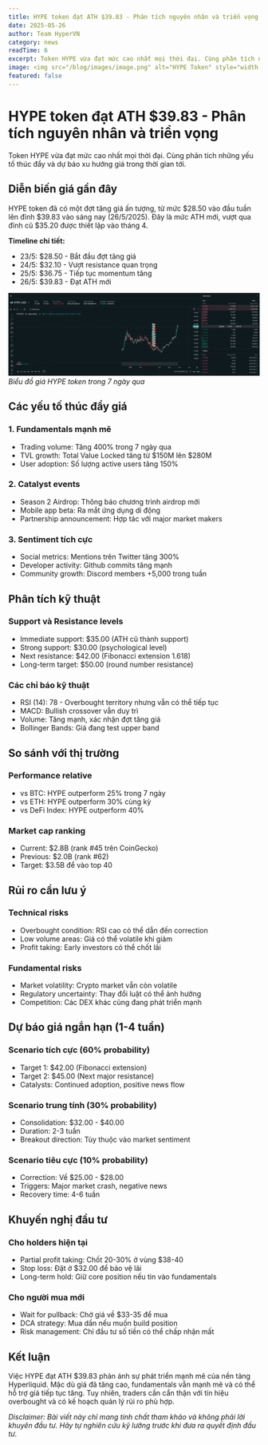 ```yaml
---
title: HYPE token đạt ATH $39.83 - Phân tích nguyên nhân và triển vọng
date: 2025-05-26
author: Team HyperVN
category: news
readTime: 6
excerpt: Token HYPE vừa đạt mức cao nhất mọi thời đại. Cùng phân tích những yếu tố thúc đẩy và dự báo xu hướng giá trong thời gian tới.
image: <img src="/blog/images/image.png" alt="HYPE Token" style="width:100%;height:auto;">
featured: false
---
```


# HYPE token đạt ATH $39.83 - Phân tích nguyên nhân và triển vọng

Token HYPE vừa đạt mức cao nhất mọi thời đại. Cùng phân tích những yếu tố thúc đẩy và dự báo xu hướng giá trong thời gian tới.

## Diễn biến giá gần đây

HYPE token đã có một đợt tăng giá ấn tượng, từ mức $28.50 vào đầu tuần lên đỉnh $39.83 vào sáng nay (26/5/2025). Đây là mức ATH mới, vượt qua đỉnh cũ $35.20 được thiết lập vào tháng 4.

**Timeline chi tiết:**

- 23/5: $28.50 - Bắt đầu đợt tăng giá
- 24/5: $32.10 - Vượt resistance quan trọng
- 25/5: $36.75 - Tiếp tục momentum tăng
- 26/5: $39.83 - Đạt ATH mới

![HYPE Token Price Chart](/blog/images/image.png)
*Biểu đồ giá HYPE token trong 7 ngày qua*

## Các yếu tố thúc đẩy giá

### 1. Fundamentals mạnh mẽ

- Trading volume: Tăng 400% trong 7 ngày qua
- TVL growth: Total Value Locked tăng từ $150M lên $280M
- User adoption: Số lượng active users tăng 150%

### 2. Catalyst events

- Season 2 Airdrop: Thông báo chương trình airdrop mới
- Mobile app beta: Ra mắt ứng dụng di động
- Partnership announcement: Hợp tác với major market makers

### 3. Sentiment tích cực

- Social metrics: Mentions trên Twitter tăng 300%
- Developer activity: Github commits tăng mạnh
- Community growth: Discord members +5,000 trong tuần

## Phân tích kỹ thuật

### Support và Resistance levels

- Immediate support: $35.00 (ATH cũ thành support)
- Strong support: $30.00 (psychological level)
- Next resistance: $42.00 (Fibonacci extension 1.618)
- Long-term target: $50.00 (round number resistance)

### Các chỉ báo kỹ thuật

- RSI (14): 78 - Overbought territory nhưng vẫn có thể tiếp tục
- MACD: Bullish crossover vẫn duy trì
- Volume: Tăng mạnh, xác nhận đợt tăng giá
- Bollinger Bands: Giá đang test upper band

## So sánh với thị trường

### Performance relative

- vs BTC: HYPE outperform 25% trong 7 ngày
- vs ETH: HYPE outperform 30% cùng kỳ
- vs DeFi Index: HYPE outperform 40%

### Market cap ranking

- Current: $2.8B (rank #45 trên CoinGecko)
- Previous: $2.0B (rank #62)
- Target: $3.5B để vào top 40

## Rủi ro cần lưu ý

### Technical risks

- Overbought condition: RSI cao có thể dẫn đến correction
- Low volume areas: Giá có thể volatile khi giảm
- Profit taking: Early investors có thể chốt lãi

### Fundamental risks

- Market volatility: Crypto market vẫn còn volatile
- Regulatory uncertainty: Thay đổi luật có thể ảnh hưởng
- Competition: Các DEX khác cũng đang phát triển mạnh

## Dự báo giá ngắn hạn (1-4 tuần)

### Scenario tích cực (60% probability)

- Target 1: $42.00 (Fibonacci extension)
- Target 2: $45.00 (Next major resistance)
- Catalysts: Continued adoption, positive news flow

### Scenario trung tính (30% probability)

- Consolidation: $32.00 - $40.00
- Duration: 2-3 tuần
- Breakout direction: Tùy thuộc vào market sentiment

### Scenario tiêu cực (10% probability)

- Correction: Về $25.00 - $28.00
- Triggers: Major market crash, negative news
- Recovery time: 4-6 tuần

## Khuyến nghị đầu tư

### Cho holders hiện tại

- Partial profit taking: Chốt 20-30% ở vùng $38-40
- Stop loss: Đặt ở $32.00 để bảo vệ lãi
- Long-term hold: Giữ core position nếu tin vào fundamentals

### Cho người mua mới

- Wait for pullback: Chờ giá về $33-35 để mua
- DCA strategy: Mua dần nếu muốn build position
- Risk management: Chỉ đầu tư số tiền có thể chấp nhận mất

## Kết luận

Việc HYPE đạt ATH $39.83 phản ánh sự phát triển mạnh mẽ của nền tảng Hyperliquid. Mặc dù giá đã tăng cao, fundamentals vẫn mạnh mẽ và có thể hỗ trợ giá tiếp tục tăng. Tuy nhiên, traders cần cẩn thận với tín hiệu overbought và có kế hoạch quản lý rủi ro phù hợp.

*Disclaimer: Bài viết này chỉ mang tính chất tham khảo và không phải lời khuyên đầu tư. Hãy tự nghiên cứu kỹ lưỡng trước khi đưa ra quyết định đầu tư.*
